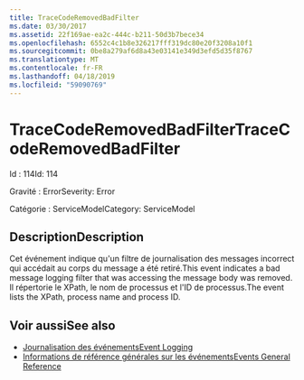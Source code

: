 ```yaml
---
title: TraceCodeRemovedBadFilter
ms.date: 03/30/2017
ms.assetid: 22f169ae-ea2c-444c-b211-50d3b7bece34
ms.openlocfilehash: 6552c4c1b8e326217fff319dc80e20f3208a10f1
ms.sourcegitcommit: 0be8a279af6d8a43e03141e349d3efd5d35f8767
ms.translationtype: MT
ms.contentlocale: fr-FR
ms.lasthandoff: 04/18/2019
ms.locfileid: "59090769"
---
```

# <a name="tracecoderemovedbadfilter"></a><span data-ttu-id="f9e3b-102">TraceCodeRemovedBadFilter</span><span class="sxs-lookup"><span data-stu-id="f9e3b-102">TraceCodeRemovedBadFilter</span></span>
<span data-ttu-id="f9e3b-103">Id : 114</span><span class="sxs-lookup"><span data-stu-id="f9e3b-103">Id: 114</span></span>  
  
 <span data-ttu-id="f9e3b-104">Gravité : Error</span><span class="sxs-lookup"><span data-stu-id="f9e3b-104">Severity: Error</span></span>  
  
 <span data-ttu-id="f9e3b-105">Catégorie : ServiceModel</span><span class="sxs-lookup"><span data-stu-id="f9e3b-105">Category: ServiceModel</span></span>  
  
## <a name="description"></a><span data-ttu-id="f9e3b-106">Description</span><span class="sxs-lookup"><span data-stu-id="f9e3b-106">Description</span></span>  
 <span data-ttu-id="f9e3b-107">Cet événement indique qu'un filtre de journalisation des messages incorrect qui accédait au corps du message a été retiré.</span><span class="sxs-lookup"><span data-stu-id="f9e3b-107">This event indicates a bad message logging filter that was accessing the message body was removed.</span></span> <span data-ttu-id="f9e3b-108">Il répertorie le XPath, le nom de processus et l'ID de processus.</span><span class="sxs-lookup"><span data-stu-id="f9e3b-108">The event lists the XPath, process name and process ID.</span></span>  
  
## <a name="see-also"></a><span data-ttu-id="f9e3b-109">Voir aussi</span><span class="sxs-lookup"><span data-stu-id="f9e3b-109">See also</span></span>

- [<span data-ttu-id="f9e3b-110">Journalisation des événements</span><span class="sxs-lookup"><span data-stu-id="f9e3b-110">Event Logging</span></span>](../../../../../docs/framework/wcf/diagnostics/event-logging/index.md)
- [<span data-ttu-id="f9e3b-111">Informations de référence générales sur les événements</span><span class="sxs-lookup"><span data-stu-id="f9e3b-111">Events General Reference</span></span>](../../../../../docs/framework/wcf/diagnostics/event-logging/events-general-reference.md)
